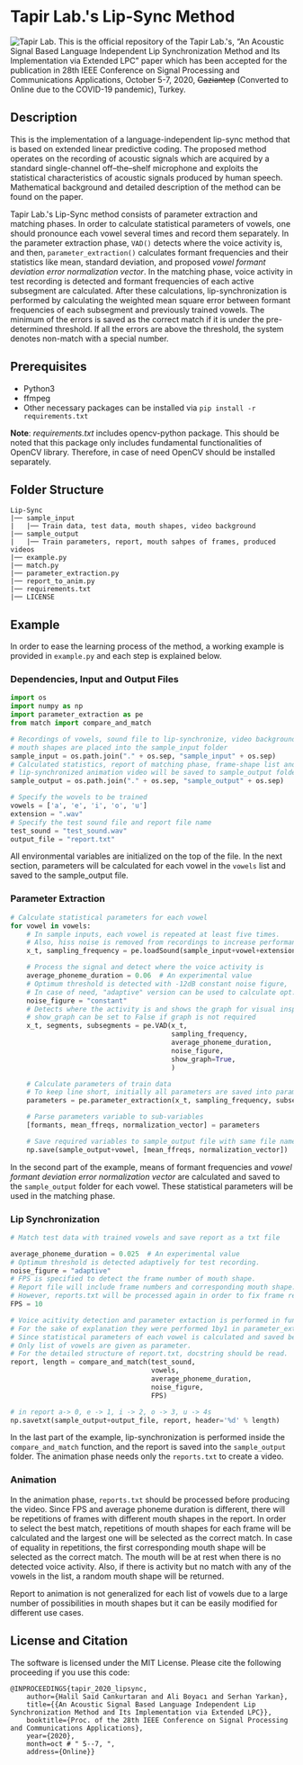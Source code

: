 # Tapir Lab.'s Lip-Sync Method
![Tapir Lab.](http://tapirlab.com/wp-content/uploads/2020/10/tapir_logo.png)
This is the official repository of the Tapir Lab.'s, “An Acoustic Signal Based Language Independent Lip Synchronization Method and Its Implementation via Extended LPC” paper which has been accepted for the publication in 28th IEEE Conference on Signal Processing and Communications Applications, October 5-7, 2020, ~~Gaziantep~~ (Converted to Online due to the COVID-19 pandemic), Turkey.

## Description

This is the implementation of a language-independent lip-sync method that is based on extended linear predictive coding. The proposed method operates on the recording of acoustic signals which are acquired by a standard single-channel off–the–shelf microphone and exploits the statistical characteristics of acoustic signals produced by human speech. Mathematical background and detailed description of the method can be found on the paper.

Tapir Lab.'s Lip-Sync method consists of parameter extraction and matching phases. In order to calculate statistical parameters of vowels, one should pronounce each vowel several times and record them separately. In the parameter extraction phase, `VAD()` detects where the voice activity is, and then, `parameter_extraction()` calculates formant frequencies and their statistics like mean, standard deviation, and proposed _vowel formant deviation error normalization vector_. In the matching phase, voice activity in test recording is detected and formant frequencies of each active subsegment are calculated. After these calculations, lip-synchronization is performed by calculating the weighted mean square error between formant frequencies of each subsegment and previously trained vowels. The minimum of the errors is saved as the correct match if it is under the pre-determined threshold. If all the errors are above the threshold, the system denotes non-match with a special number.

 

## Prerequisites

* Python3
* ffmpeg
* Other necessary packages can be installed via `pip install -r requirements.txt`

**Note**: _requirements.txt_ includes opencv-python package. This should be noted that this package only includes fundamental functionalities of OpenCV library. Therefore, in case of need OpenCV should be installed separately.

## Folder Structure

```
Lip-Sync
|── sample_input
|   |── Train data, test data, mouth shapes, video background
|── sample_output
|   |── Train parameters, report, mouth sahpes of frames, produced videos
|── example.py
|── match.py
|── parameter_extraction.py
|── report_to_anim.py
|── requirements.txt
|── LICENSE
```
## Example 

In order to ease the learning process of the method, a working example is provided in `example.py` and each step is explained below.

### Dependencies, Input and Output Files

```python
import os
import numpy as np
import parameter_extraction as pe
from match import compare_and_match

# Recordings of vowels, sound file to lip-synchronize, video background and
# mouth shapes are placed into the sample_input folder
sample_input = os.path.join("." + os.sep, "sample_input" + os.sep)
# Calculated statistics, report of matching phase, frame-shape list and
# lip-synchronized animation video will be saved to sample_output folder 
sample_output = os.path.join("." + os.sep, "sample_output" + os.sep)

# Specify the wovels to be trained
vowels = ['a', 'e', 'i', 'o', 'u']
extension = ".wav"
# Specify the test sound file and report file name
test_sound = "test_sound.wav"
output_file = "report.txt"
```
All environmental variables are initialized on the top of the file. In the next section, parameters will be calculated for each vowel in the `vowels` list and saved to the sample_output file.

### Parameter Extraction

```python
# Calculate statistical parameters for each vowel
for vowel in vowels:
    # In sample inputs, each vowel is repeated at least five times. 
    # Also, hiss noise is removed from recordings to increase performance
    x_t, sampling_frequency = pe.loadSound(sample_input+vowel+extension)

    # Process the signal and detect where the voice activity is
    average_phoneme_duration = 0.06  # An experimental value
    # Optimum threshold is detected with -12dB constant noise figure,
    # In case of need, "adaptive" version can be used to calculate opt. thresh.
    noise_figure = "constant"
    # Detects where the activity is and shows the graph for visual inspection
    # show_graph can be set to False if graph is not required
    x_t, segments, subsegments = pe.VAD(x_t,
                                        sampling_frequency,
                                        average_phoneme_duration,
                                        noise_figure,
                                        show_graph=True,
                                        )

    # Calculate parameters of train data
    # To keep line short, initially all parameters are saved into parameters
    parameters = pe.parameter_extraction(x_t, sampling_frequency, subsegments)

    # Parse parameters variable to sub-variables
    [formants, mean_ffreqs, normalization_vector] = parameters

    # Save required variables to sample_output file with same file name
    np.save(sample_output+vowel, [mean_ffreqs, normalization_vector])
```
In the second part of the example, means of formant frequencies and _vowel formant deviation error normalization vector_ are calculated and saved to the `sample_output` folder for each vowel. These statistical parameters will be used in the matching phase.

### Lip Synchronization

```python
# Match test data with trained vowels and save report as a txt file

average_phoneme_duration = 0.025  # An experimental value
# Optimum threshold is detected adaptively for test recording.
noise_figure = "adaptive"
# FPS is specified to detect the frame number of mouth shape.
# Report file will include frame numbers and corresponding mouth shape.
# However, reports.txt will be processed again in order to fix frame repetition.
FPS = 10

# Voice acitivity detection and parameter extaction is performed in function.
# For the sake of explanation they were performed 1by1 in parameter_extraction.
# Since statistical parameters of each vowel is calculated and saved before,
# Only list of vowels are given as parameter.
# For the detailed structure of report.txt, docstring should be read.
report, length = compare_and_match(test_sound,
                                   vowels,
                                   average_phoneme_duration,
                                   noise_figure,
                                   FPS)

# in report a-> 0, e -> 1, i -> 2, o -> 3, u -> 4s
np.savetxt(sample_output+output_file, report, header='%d' % length)
```
In the last part of the example, lip-synchronization is performed inside the `compare_and_match` function, and the report is saved into the `sample_output` folder. The animation phase needs only the `reports.txt` to create a video.

### Animation

In the animation phase, `reports.txt` should be processed before producing the video. Since FPS and average phoneme duration is different, there will be repetitions of frames with different mouth shapes in the report. In order to select the best match, repetitions of mouth shapes for each frame will be calculated and the largest one will be selected as the correct match. In case of equality in repetitions, the first corresponding mouth shape will be selected as the correct match. The mouth will be at rest when there is no detected voice activity. Also, if there is activity but no match with any of the vowels in the list, a random mouth shape will be returned.

Report to animation is not generalized for each list of vowels due to a large number of possibilities in mouth shapes but it can be easily modified for different use cases. 

## License and Citation

The software is licensed under the MIT License. Please cite the following proceeding if you use this code:
```
@INPROCEEDINGS{tapir_2020_lipsync,
	author={Halil Said Cankurtaran and Ali Boyacı and Serhan Yarkan},
	title={{An Acoustic Signal Based Language Independent Lip Synchronization Method and Its Implementation via Extended LPC}},
	booktitle={Proc. of the 28th IEEE Conference on Signal Processing and Communications Applications},
	year={2020},
	month=oct # " 5--7, ",
	address={Online}}
```